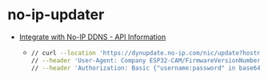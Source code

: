 no-ip-updater
=============
- [Integrate with No-IP DDNS - API Information](https://www.noip.com/integrate/request)
    - ```bash
      // curl --location 'https://dynupdate.no-ip.com/nic/update?hostname=twshome.ddns.net&myip=1.2.3.5' \
      // --header 'User-Agent: Company ESP32-CAM/FirmwareVersionNumber maintainer-contact@example.com' \
      // --header 'Authorization: Basic {"username:password" in base64}'
      ```
